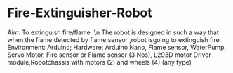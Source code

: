 # Fire-Extinguisher-Robot
Aim: To extinguish fire/flame .\n
The robot is designed in such a way that when the flame detected by flame sensor ,robot isgoing to extinguish fire. Environment: Arduino; Hardware: Arduino Nano, Flame sensor, WaterPump, Servo Motor, Fire sensor or Flame sensor (3 Nos), L293D motor Driver module,Robotchassis with motors (2) and wheels (4) (any type)
